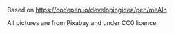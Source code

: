 Based on https://codepen.io/developingidea/pen/meAIn

All pictures are from Pixabay and under CC0 licence.